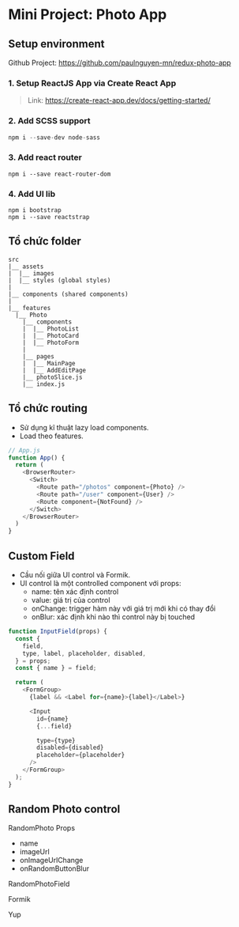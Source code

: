 # Mini Project: Photo App

## Setup environment

Github Project: https://github.com/paulnguyen-mn/redux-photo-app

### 1. Setup ReactJS App via Create React App

> Link: https://create-react-app.dev/docs/getting-started/

### 2. Add SCSS support

```js
npm i --save-dev node-sass
```

### 3. Add react router

```
npm i --save react-router-dom
```

### 4. Add UI lib

```
npm i bootstrap
npm i --save reactstrap
```


## Tổ chức folder

```
src
|__ assets
|  |__ images
|  |__ styles (global styles)
|
|__ components (shared components)
|
|__ features
  |__ Photo
    |__ components
    |  |__ PhotoList
    |  |__ PhotoCard
    |  |__ PhotoForm
    |
    |__ pages
    |  |__ MainPage
    |  |__ AddEditPage
    |__ photoSlice.js
    |__ index.js
```

## Tổ chức routing

- Sử dụng kĩ thuật lazy load components.
- Load theo features.

```js
// App.js
function App() {
  return (
    <BrowserRouter>
      <Switch>
        <Route path="/photos" component={Photo} />
        <Route path="/user" component={User} />
        <Route component={NotFound} />
      </Switch>
    </BrowserRouter>
  )
}
```

## Custom Field

- Cầu nối giữa UI control và Formik.
- UI control là một controlled component với props:
  - name: tên xác định control
  - value: giá trị của control
  - onChange: trigger hàm này với giá trị mới khi có thay đổi
  - onBlur: xác định khi nào thì control này bị touched

```js
function InputField(props) {
  const {
    field,
    type, label, placeholder, disabled,
  } = props;
  const { name } = field;

  return (
    <FormGroup>
      {label && <Label for={name}>{label}</Label>}

      <Input
        id={name}
        {...field}

        type={type}
        disabled={disabled}
        placeholder={placeholder}
      />
    </FormGroup>
  );
}
```

## Random Photo control

RandomPhoto
Props
  - name
  - imageUrl
  - onImageUrlChange
  - onRandomButtonBlur

RandomPhotoField

Formik

Yup